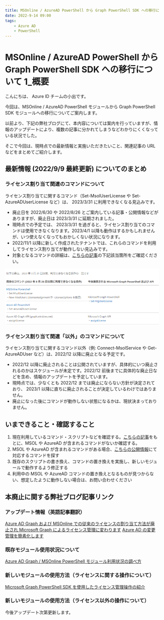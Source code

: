 ```yaml
---
title: MSOnline / AzureAD PowerShell から Graph PowerShell SDK への移行について 1_概要
date: 2022-9-14 09:00
tags:
    - Azure AD
    - PowerShell
---
```



# MSOnline / AzureAD PowerShell から Graph PowerShell SDK への移行について 1_概要

こんにちは、 Azure ID チームの小出です。

今回は、MSOnline / AzureAD PowerShell モジュールから Graph PowerShell SDK モジュールへの移行についてご案内します。

以前より、下記の弊社ブログにて、本内容については案内を行っていますが、情報のアップデートにより、複数の記事に分かれてしまうなどわかりにくくなっている状況でした。

そこで今回は、現時点での最新情報と実施いただきたいこと、関連記事の URL などをまとめてご紹介します。


## 最新情報 (2022/9/9 最終更新) についてのまとめ


### ライセンス割り当て関連のコマンドについて
ライセンス割り当てに関するコマンド（Set-MsolUserLicense や Set-AzureADUserLicense など）は、 2023/3/31 に利用できなくなる見込みです。

- 廃止日を 2022/6/30 や 2022/8/26 とご案内している記事・公開情報などがありますが、廃止日は 2023/3/31 に延期されました。
- 現時点での予定では、 2023/3/31 を過ぎると、ライセンス割り当てのコマンドは使用できなくなります。2023/4/1 以降も動作はするかもしれませんが、いつ使えなくなってもおかしくない状況になります。
- 2022/11/1 以降に新しく作成されたテナントでは、これらのコマンドを利用してライセンス割り当てが動作しない見込みです。
- 対象となるコマンドの詳細は、[こちらの記事](https://jpazureid.github.io/blog/azure-active-directory/migrate-your-apps-to-access-the-license-managements/)の下記該当箇所をご確認ください。

![](./azuread-module-retirement1/azuread-modure-retirement1-image1.png)


### ライセンス割り当て関連「以外」のコマンドについて
ライセンス割り当てに関するコマンド以外（例: Connect-MsolService や Get-AzureADUser など）は、2022/12 以降に廃止となる予定です。

- 2022/12 以降に廃止されることは公開されていますが、具体的にいつ廃止されるのかはスケジュールが未定です。2022/12 前後までに具体的な廃止日などを含め、情報のアップデートを予定しています。
- 現時点では、少なくとも 2022/12 までは廃止にならない方針が決定されており、 2023/1 以降に直ちに廃止されることが決定しているわけではありません。
- 廃止になった後にコマンドが動作しない状態になるかは、現状決まっておりません。


## いまできること・確認すること
1. 現在利用しているコマンド・スクリプトなどを確認する。[こちらの記事](https://jpazureid.github.io/blog/azure-active-directory/how-to-determine-depreacated-azuread-msol/)をもとに、MSOL や AzureAD が含まれるコマンドがないか確認する。
2. MSOL や AzureAD が含まれるコマンドがある場合、[こちらの公開情報](https://docs.microsoft.com/en-us/powershell/microsoftgraph/azuread-msoline-cmdlet-map?view=graph-powershell-1.0)にて対応するコマンドを探す
3. 既存のスクリプトの書き換え、コマンドの置き換えを実施し、新しいモジュールで動作するよう修正する
4. 利用中の MSOL や AzureAD コマンドの置き換えとなるものが見つからない、想定したように動作しない場合は、お問い合わせください


##  本廃止に関する弊社ブログ記事リンク
### アップデート情報（英語記事翻訳）
[Azure AD Graph および MSOnline での従来のライセンスの割り当て方法が廃止され Microsoft Graph によるライセンス管理に変わります](https://jpazureid.github.io/blog/azure-active-directory/migrate-your-apps-to-access-the-license-managements/)
[Azure AD の変更管理を簡素化します](https://jpazureid.github.io/blog/azure-active-directory/azure-ad-change-management-simplified/)

### 既存モジュール使用状況について
[Azure AD Graph / MSOnline PowerShell モジュール利用状況の調べ方](https://jpazureid.github.io/blog/azure-active-directory/how-to-determine-depreacated-azuread-msol/)

### 新しいモジュールの使用方法（ライセンスに関する操作について）
[Microsoft Graph PowerShell SDK を使用したライセンス管理操作の紹介](https://jpazureid.github.io/blog/azure-active-directory/operating-license-with-microsoft-graph/)

### 新しいモジュールの使用方法（ライセンス以外の操作について）
今後アップデート次第更新します。

